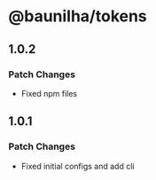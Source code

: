 # @baunilha/tokens

## 1.0.2

### Patch Changes

- Fixed npm files

## 1.0.1

### Patch Changes

- Fixed initial configs and add cli
